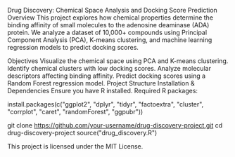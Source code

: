 Drug Discovery: Chemical Space Analysis and Docking Score Prediction
Overview
This project explores how chemical properties determine the binding affinity of small molecules to the adenosine deaminase (ADA) protein. We analyze a dataset of 10,000+ compounds using Principal Component Analysis (PCA), K-means clustering, and machine learning regression models to predict docking scores.

Objectives
Visualize the chemical space using PCA and K-means clustering.
Identify chemical clusters with low docking scores.
Analyze molecular descriptors affecting binding affinity.
Predict docking scores using a Random Forest regression model.
Project Structure
Installation & Dependencies
Ensure you have R installed. Required R packages:

install.packages(c("ggplot2", "dplyr", "tidyr", "factoextra", 
                   "cluster", "corrplot", "caret", "randomForest", "ggpubr"))

git clone https://github.com/your-username/drug-discovery-project.git
cd drug-discovery-project
source("drug_discovery.R")

This project is licensed under the MIT License.
